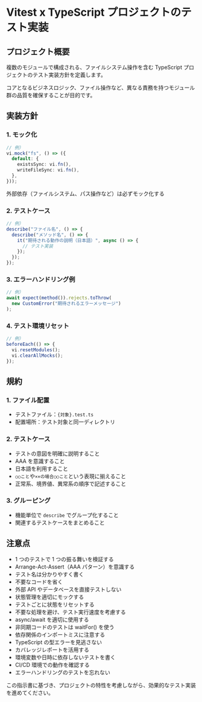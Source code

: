 # Vitest x TypeScript プロジェクトのテスト実装

## プロジェクト概要

複数のモジュールで構成される、ファイルシステム操作を含む TypeScript プロジェクトのテスト実装方針を定義します。

コアとなるビジネスロジック、ファイル操作など、異なる責務を持つモジュール群の品質を確保することが目的です。

## 実装方針

### 1. モック化

```typescript
// 例）
vi.mock("fs", () => ({
  default: {
    existsSync: vi.fn(),
    writeFileSync: vi.fn(),
  },
}));
```

外部依存（ファイルシステム、パス操作など）は必ずモック化する

### 2. テストケース

```typescript
// 例）
describe("ファイル名", () => {
  describe("メソッド名", () => {
    it("期待される動作の説明（日本語）", async () => {
      // テスト実装
    });
  });
});
```

### 3. エラーハンドリング例

```typescript
// 例）
await expect(method()).rejects.toThrow(
  new CustomError("期待されるエラーメッセージ")
);
```

### 4. テスト環境リセット

```typescript
// 例）
beforeEach(() => {
  vi.resetModules();
  vi.clearAllMocks();
});
```

## 規約

### 1. ファイル配置

- テストファイル：`{対象}.test.ts`
- 配置場所：テスト対象と同一ディレクトリ

### 2. テストケース

- テストの意図を明確に説明すること
- AAA を意識すること
- 日本語を利用すること
- `○○こと`や`××の場合○○こと`という表現に揃えること
- 正常系、境界値、異常系の順序で記述すること

### 3. グルーピング

- 機能単位で `describe` でグループ化すること
- 関連するテストケースをまとめること

## 注意点

- 1 つのテストで 1 つの振る舞いを検証する
- Arrange-Act-Assert（AAA パターン）を意識する
- テスト名は分かりやすく書く
- 不要なコードを省く
- 外部 API やデータベースを直接テストしない
- 状態管理を適切にモックする
- テストごとに状態をリセットする
- 不要な処理を避け、テスト実行速度を考慮する
- async/await を適切に使用する
- 非同期コードのテストは waitFor() を使う
- 依存関係のインポートミスに注意する
- TypeScript の型エラーを見逃さない
- カバレッジレポートを活用する
- 環境変数や日時に依存しないテストを書く
- CI/CD 環境での動作を確認する
- エラーハンドリングのテストを忘れない

この指示書に基づき、プロジェクトの特性を考慮しながら、効果的なテスト実装を進めてください。
